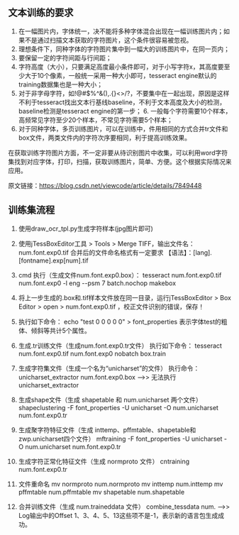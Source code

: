 <!-- 参考: https://blog.csdn.net/a745233700/article/details/80175883 -->
<!-- https://www.jianshu.com/p/c8ba23ec672a -->

## 文本训练的要求
1. 在一幅图片内，字体统一，决不能将多种字体混合出现在一幅训练图片内；如果不是通过扫描文本获取的字符图片，这个条件很容易被忽视。
2. 理想条件下，同种字体的字符图片集中到一幅大的训练图片中，在同一页内；
3. 要保留一定的字符间距与行间距；
4. 字符高度（大小），只要满足高度最小条件即可，对于小写字符x，其高度要至少大于10个像素，一般统一采用一种大小即可，tesseract engine默认的training数据集也是一种大小；
5. 对于非字母字符，如!@#$%^&(),.{}<>/?，不要集中在一起出现，原因是这样不利于tesseract找出文本行基线baseline，不利于文本高度及大小的检测，baseline检测是tesseract engine的第一步；
6. 一般每个字符需要10个样本，高频常见字符至少20个样本，不常见字符需要5个样本；
7. 对于同种字体，多页训练图片，可以在训练中，件用相同的方式合并tr文件和box文件，两类文件内的字符次序要相同，利于提高训练效果。

在获取训练字符图片方面，不一定非要从待识别图片中收集，可以利用word字符集找到对应字体，打印，扫描，获取训练图片，简单、方便。这个根据实际情况来应用。

原文链接：https://blog.csdn.net/viewcode/article/details/7849448

## 训练集流程
1. 使用draw_ocr_tpl.py生成字符样本(jpg图片即可)
1. 使用jTessBoxEditor工具 > Tools > Merge TIFF，输出文件名：num.font.exp0.tif
合并后的文件命名格式有一定要求 
【语法】：[lang].[fontname].exp[num].tif 
1. cmd 执行（生成文件num.font.exp0.box）：
tesseract num.font.exp0.tif num.font.exp0 -l eng --psm 7 batch.nochop makebox

1. 将上一步生成的.box和.tif样本文件放在同一目录，运行jTessBoxEditor > Box Editor > open > num.font.exp0.tif ，校正文件识别的错误，保存！
1. 执行如下命令： echo "test 0 0 0 0 0" > font_properties
表示字体test的粗体、倾斜等共计5个属性。
1. 生成.tr训练文件（生成num.font.exp0.tr文件）
执行如下命令： tesseract num.font.exp0.tif num.font.exp0 nobatch box.train
1. 生成字符集文件（生成一个名为“unicharset”的文件）
执行命令： unicharset_extractor num.font.exp0.box
-->> 无法执行unicharset_extractor
1. 生成shape文件（生成 shapetable 和 num.unicharset 两个文件）
shapeclustering -F font_properties -U unicharset -O num.unicharset num.font.exp0.tr
1. 生成聚字符特征文件（生成 inttemp、pffmtable、shapetable和zwp.unicharset四个文件）
mftraining -F font_properties -U unicharset -O num.unicharset num.font.exp0.tr
1. 生成字符正常化特征文件（生成 normproto 文件）
cntraining num.font.exp0.tr
1. 文件重命名
mv normproto num.normproto
mv inttemp num.inttemp
mv pffmtable num.pffmtable
mv shapetable num.shapetable

1. 合并训练文件（生成 num.traineddata 文件）
combine_tessdata num.
-->> Log输出中的Offset 1、3、4、5、13这些项不是-1，表示新的语言包生成成功。